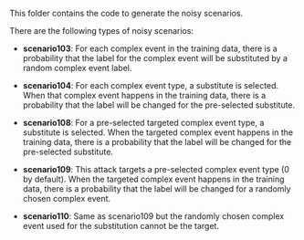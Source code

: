 This folder contains the code to generate the noisy scenarios.

There are the following types of noisy scenarios:

- **scenario103**: For each complex event in the training data, there is 
a probability that the label for the complex event will be substituted by
a random complex event label.

- **scenario104**: For each complex event type, a substitute is selected. When
that complex event happens in the training data, there is a probability that
the label will be changed for the pre-selected substitute.

- **scenario108**: For a pre-selected targeted complex event type, a substitute 
is selected. When the targeted complex event happens in the training data, there
is a probability that the label will be changed for the pre-selected substitute.

- **scenario109**: This attack targets a pre-selected complex event type (0 
by default). When the targeted complex event happens in the training data, 
there is a probability that the label will be changed for a randomly chosen 
complex event.

- **scenario110**: Same as scenario109 but the randomly chosen complex event 
used for the substitution cannot be the target. 